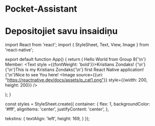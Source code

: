 # Pocket-Assistant
# Depositojiet savu insaidiņu


import React from 'react';
import { StyleSheet, Text, View, Image } from 'react-native';

export default function App() {
  return (
    <View style={styles.container}>
      <Text style={styles.tekstins}>
        Hello World from Group 8{'\n'} Member: 
        <Text style ={{fontWeight: 'bold'}}>Kristians Zondaks!</Text>
        {'\n'}{'\n'}This is my Kristians Zondaks{'\n'} first React Native application!{'\n'}Nice to see You here!
      </Text>
      <Image
        source={{uri: "https://reactnative.dev/docs/assets/p_cat1.png"}}
        style={{width: 200, height: 200}}
            />
      </View>

  );
}

const styles = StyleSheet.create({
  container: {
    flex: 1,
    backgroundColor: '#fff',
    alignItems: 'center',
    justifyContent: 'center',
  },

  tekstins: {
    textAlign: 'left',
    height: 169,
  }
});
